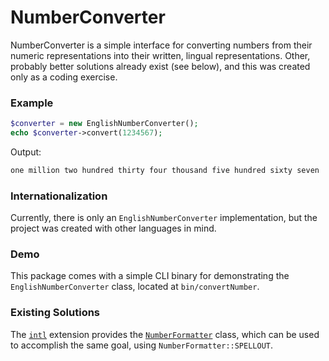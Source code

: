 NumberConverter
===============

NumberConverter is a simple interface for converting numbers from their numeric
representations into their written, lingual representations. Other, probably
better solutions already exist (see below), and this was created only as a
coding exercise.

### Example

```php
$converter = new EnglishNumberConverter();
echo $converter->convert(1234567);
```

Output:

```bash
one million two hundred thirty four thousand five hundred sixty seven
```

### Internationalization

Currently, there is only an `EnglishNumberConverter` implementation, but the
project was created with other languages in mind.

### Demo

This package comes with a simple CLI binary for demonstrating the
`EnglishNumberConverter` class, located at `bin/convertNumber`.

### Existing Solutions

The [`intl`](http://php.net/manual/en/book.intl.php) extension provides the [`NumberFormatter`](http://php.net/manual/en/class.numberformatter.php)
class, which can be used to accomplish the same goal, using `NumberFormatter::SPELLOUT`.
